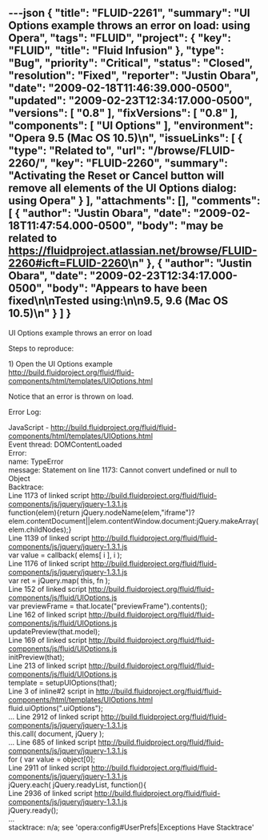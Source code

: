 ---json
{
  "title": "FLUID-2261",
  "summary": "UI Options example throws an error on load: using Opera",
  "tags": "FLUID",
  "project": {
    "key": "FLUID",
    "title": "Fluid Infusion"
  },
  "type": "Bug",
  "priority": "Critical",
  "status": "Closed",
  "resolution": "Fixed",
  "reporter": "Justin Obara",
  "date": "2009-02-18T11:46:39.000-0500",
  "updated": "2009-02-23T12:34:17.000-0500",
  "versions": [
    "0.8"
  ],
  "fixVersions": [
    "0.8"
  ],
  "components": [
    "UI Options"
  ],
  "environment": "Opera 9.5 (Mac OS 10.5)\n",
  "issueLinks": [
    {
      "type": "Related to",
      "url": "/browse/FLUID-2260/",
      "key": "FLUID-2260",
      "summary": "Activating the Reset or Cancel button will remove all elements of the UI Options dialog: using Opera"
    }
  ],
  "attachments": [],
  "comments": [
    {
      "author": "Justin Obara",
      "date": "2009-02-18T11:47:54.000-0500",
      "body": "may be related to <https://fluidproject.atlassian.net/browse/FLUID-2260#icft=FLUID-2260>\n"
    },
    {
      "author": "Justin Obara",
      "date": "2009-02-23T12:34:17.000-0500",
      "body": "Appears to have been fixed\n\nTested using:\n\n9.5, 9.6 (Mac OS 10.5)\n"
    }
  ]
}
---
UI Options example throws an error on load

Steps to reproduce:

1\) Open the UI Options example\
<http://build.fluidproject.org/fluid/fluid-components/html/templates/UIOptions.html>

Notice that an error is thrown on load.

Error Log:

JavaScript - <http://build.fluidproject.org/fluid/fluid-components/html/templates/UIOptions.html>\
Event thread: DOMContentLoaded\
Error:\
name: TypeError\
message: Statement on line 1173: Cannot convert undefined or null to Object\
Backtrace:\
Line 1173 of linked script <http://build.fluidproject.org/fluid/fluid-components/js/jquery/jquery-1.3.1.js>\
function(elem){return jQuery.nodeName(elem,"iframe")?elem.contentDocument||elem.contentWindow\.document:jQuery.makeArray(elem.childNodes);}\
Line 1139 of linked script <http://build.fluidproject.org/fluid/fluid-components/js/jquery/jquery-1.3.1.js>\
var value = callback( elems\[ i ], i );\
Line 1176 of linked script <http://build.fluidproject.org/fluid/fluid-components/js/jquery/jquery-1.3.1.js>\
var ret = jQuery.map( this, fn );\
Line 152 of linked script <http://build.fluidproject.org/fluid/fluid-components/js/fluid/UIOptions.js>\
var previewFrame = that.locate("previewFrame").contents();\
Line 162 of linked script <http://build.fluidproject.org/fluid/fluid-components/js/fluid/UIOptions.js>\
updatePreview(that.model);\
Line 169 of linked script <http://build.fluidproject.org/fluid/fluid-components/js/fluid/UIOptions.js>\
initPreview(that);    \
Line 213 of linked script <http://build.fluidproject.org/fluid/fluid-components/js/fluid/UIOptions.js>\
template = setupUIOptions(that);\
Line 3 of inline#2 script in <http://build.fluidproject.org/fluid/fluid-components/html/templates/UIOptions.html>\
fluid.uiOptions(".uiOptions");\
...  Line 2912 of linked script <http://build.fluidproject.org/fluid/fluid-components/js/jquery/jquery-1.3.1.js>\
this.call( document, jQuery );\
...  Line 685 of linked script <http://build.fluidproject.org/fluid/fluid-components/js/jquery/jquery-1.3.1.js>\
for ( var value = object\[0];\
Line 2911 of linked script <http://build.fluidproject.org/fluid/fluid-components/js/jquery/jquery-1.3.1.js>\
jQuery.each( jQuery.readyList, function(){\
Line 2936 of linked script <http://build.fluidproject.org/fluid/fluid-components/js/jquery/jquery-1.3.1.js>\
jQuery.ready();\
...\
stacktrace: n/a; see 'opera:config#UserPrefs|Exceptions Have Stacktrace'

        
